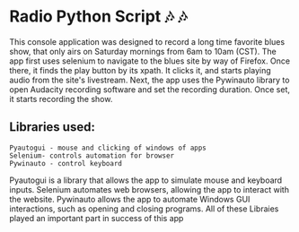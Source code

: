 
# Radio Python Script 🎶 🎶 



This console application was designed to record a long time 
favorite blues show, that only airs on Saturday 
mornings from 6am to 10am (CST). The app first uses selenium to navigate to the blues 
site by way of Firefox. Once there, it finds the play button by its xpath. It clicks it, and 
starts playing audio from the site's livestream. 
Next, the app uses the Pywinauto library to open Audacity recording software and set the recording 
duration. Once set, it starts recording the show.


## Libraries used:


    Pyautogui - mouse and clicking of windows of apps
    Selenium- controls automation for browser
    Pywinauto - control keyboard


Pyautogui is a library that allows the app to simulate mouse and keyboard inputs. 
Selenium automates web browsers, allowing the app to interact 
with the website. Pywinauto allows the app to automate Windows 
GUI interactions, such as opening and closing programs. All of these Libraies played an important part
in success of this app



